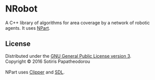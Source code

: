 # NRobot
A C++ library of algorithms for area coverage by a network of robotic agents. It uses [NPart](https://github.com/sotpapathe/NPart).

## License
Distributed under the [GNU General Public License version 3](LICENSE.txt).
<br>
Copyright © 2016 Sotiris Papatheodorou
<br>
<br>
NPart uses [Clipper](http://angusj.com/delphi/clipper.php) and [SDL](https://www.libsdl.org/).
